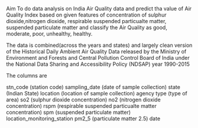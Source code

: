 Aim
To do data analysis on India Air Quality data and predict tha value of Air Quality Index based on given features of concentration of sulphur dioxide,nitrogen dioxide, respirable suspended particualte matter, suspended particulate matter and classify the Air Quality as good, moderate, poor, unhealthy, healthy.

The data is combined(across the years and states) and largely clean version of the Historical Daily Ambient Air Quality Data released by the Ministry of Environment and Forests and Central Pollution Control Board of India under the National Data Sharing and Accessibility Policy (NDSAP) year 1990-2015

The columns are

stn_code (station code)
sampling_date (date of sample collection)
state (Indian State)
location (location of sample collection)
agency
type (type of area)
so2 (sulphur dioxide concentration)
no2 (nitrogen dioxide concentration)
rspm (respirable suspended particualte matter concentration)
spm (suspended particulate matter)
location_monitoring_station
pm2_5 (particulate matter 2.5)
date
